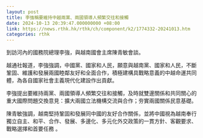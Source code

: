 ```yaml
---
layout: post
title: 李強稱要維持中越兩黨、兩國領導人頻繁交往和接觸
date: 2024-10-13 20:39:47.000000000 +08:00
link: https://news.rthk.hk/rthk/ch/component/k2/1774332-20241013.htm
categories: rthk
---
```


到訪河內的國務院總理李強，與越南國會主席陳青敏會談。

越通社報道，李強強調，中國黨、國家和人民，願意與越南黨、國家和人民，不斷鞏固、維護和發展兩國睦鄰友好和全面合作，積極建構具戰略意義的中越命運共同體，為各自國家社會主義現代化建設作出貢獻。

李強提出要維持兩黨、兩國領導人頻繁交往和接觸，及時就雙邊關係和共同關心的重大國際問題交換意見：擴大兩國立法機構交流與合作；夯實兩國關係民意基礎。

陳青敏強調，越南堅持鞏固和發展同中國的友好合作關係，並將中國視為越南奉行獨立自主、和平、合作、發展、多邊化、多元化外交政策的一貫方針、客觀要求、戰略選擇和首要任務 。
